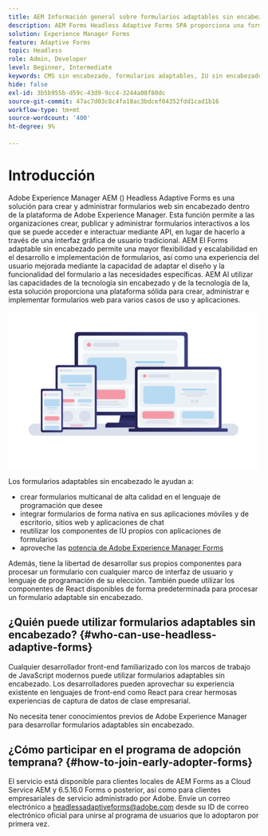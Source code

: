 ```yaml
---
title: AEM Información general sobre formularios adaptables sin encabezado
description: AEM Forms Headless Adaptive Forms SPA proporciona una forma rápida y eficaz de crear formularios para varias plataformas, incluidos CMS Headless o Headful, aplicaciones React, Aplicaciones de una sola página (), Aplicaciones web, Aplicaciones móviles, Amazon Alexa, Google Assistant, WhatsApp y más. Con Forms adaptable sin encabezado, puede optimizar el proceso de creación de formularios, lo que facilita la recopilación de datos de los usuarios en diferentes dispositivos y plataformas.
solution: Experience Manager Forms
feature: Adaptive Forms
topic: Headless
role: Admin, Developer
level: Beginner, Intermediate
keywords: CMS sin encabezado, formularios adaptables, IU sin encabezado, CMS con encabezado, asistentes de voz, Alexa, bots de chat, arquitectura de WhatsApp
hide: false
exl-id: 3b5b955b-d59c-43d9-9cc4-3244a08f80dc
source-git-commit: 47ac7d03c8c4fa18ac3bdcef04352fdd1cad1b16
workflow-type: tm+mt
source-wordcount: '400'
ht-degree: 9%

---
```


# Introducción

Adobe Experience Manager AEM () Headless Adaptive Forms es una solución para crear y administrar formularios web sin encabezado dentro de la plataforma de Adobe Experience Manager. Esta función permite a las organizaciones crear, publicar y administrar formularios interactivos a los que se puede acceder e interactuar mediante API, en lugar de hacerlo a través de una interfaz gráfica de usuario tradicional. AEM El Forms adaptable sin encabezado permite una mayor flexibilidad y escalabilidad en el desarrollo e implementación de formularios, así como una experiencia del usuario mejorada mediante la capacidad de adaptar el diseño y la funcionalidad del formulario a las necesidades específicas. AEM Al utilizar las capacidades de la tecnología sin encabezado y de la tecnología de la, esta solución proporciona una plataforma sólida para crear, administrar e implementar formularios web para varios casos de uso y aplicaciones.

![Generar y procesar de forma nativa un formulario en cualquier sitio web, aplicación o interacciones no visuales](/help/assets/headless-forms-for-any-device.jpeg)

Los formularios adaptables sin encabezado le ayudan a:

* crear formularios multicanal de alta calidad en el lenguaje de programación que desee
* integrar formularios de forma nativa en sus aplicaciones móviles y de escritorio, sitios web y aplicaciones de chat
* reutilizar los componentes de IU propios con aplicaciones de formularios
* aproveche las [potencia de Adobe Experience Manager Forms](https://experienceleague.adobe.com/docs/experience-manager-65/forms/getting-started/introduction-aem-forms.html)

Además, tiene la libertad de desarrollar sus propios componentes para procesar un formulario con cualquier marco de interfaz de usuario y lenguaje de programación de su elección. También puede utilizar los componentes de React disponibles de forma predeterminada para procesar un formulario adaptable sin encabezado.

## ¿Quién puede utilizar formularios adaptables sin encabezado? {#who-can-use-headless-adaptive-forms}

Cualquier desarrollador front-end familiarizado con los marcos de trabajo de JavaScript modernos puede utilizar formularios adaptables sin encabezado. Los desarrolladores pueden aprovechar su experiencia existente en lenguajes de front-end como React para crear hermosas experiencias de captura de datos de clase empresarial.

No necesita tener conocimientos previos de Adobe Experience Manager para desarrollar formularios adaptables sin encabezado.

## ¿Cómo participar en el programa de adopción temprana? {#how-to-join-early-adopter-forms}

El servicio está disponible para clientes locales de AEM Forms as a Cloud Service AEM y 6.5.16.0 Forms o posterior, así como para clientes empresariales de servicio administrado por Adobe. Envíe un correo electrónico a [headlessadaptiveforms@adobe.com](mailto:headlessadaptiveforms@adobe.com) desde su ID de correo electrónico oficial para unirse al programa de usuarios que lo adoptaron por primera vez.
